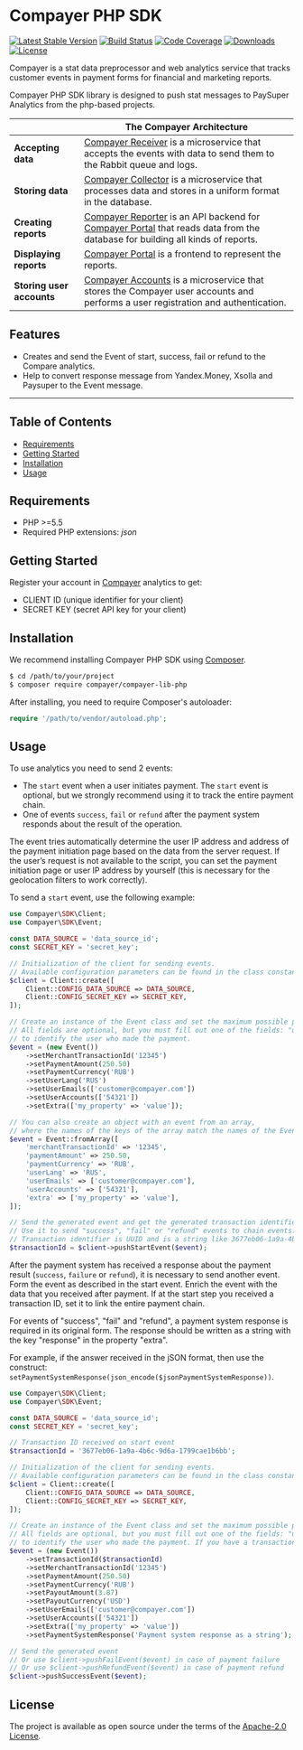 # Compayer PHP SDK

[![Latest Stable Version](https://poser.pugx.org/compayer/compayer-lib-php/v/stable.png)](https://packagist.org/packages/compayer/compayer-lib-php)
[![Build Status](https://travis-ci.org/compayer/compayer-lib-php.png?branch=master)](https://travis-ci.org/compayer/compayer-lib-php)
[![Code Coverage](https://codecov.io/gh/compayer/compayer-lib-php/branch/master/graph/badge.svg)](https://codecov.io/gh/compayer/compayer-lib-php)
[![Downloads](https://poser.pugx.org/compayer/compayer-lib-php/d/total.png)](https://packagist.org/packages/compayer/compayer-lib-php)
[![License](https://img.shields.io/badge/License-Apache%202.0-blue.svg)](https://opensource.org/licenses/Apache-2.0)

Compayer is a stat data preprocessor and web analytics service that tracks customer events in payment forms for financial and marketing reports.

Compayer PHP SDK library is designed to push stat messages to PaySuper Analytics from the php-based projects.

| |The Compayer Architecture|
|---|---|
|**Accepting data**|[Compayer Receiver](https://github.com/compayer/compayer-receiver) is a microservice that accepts the events with data to send them to the Rabbit queue and logs.|
|**Storing data**|[Compayer Collector](https://github.com/compayer/compayer-collector) is a microservice that processes data and stores in a uniform format in the database.|
|**Creating reports**|[Compayer Reporter](https://github.com/compayer/compayer-reporter) is an API backend for [Compayer Portal](https://github.com/compayer/compayer-portal) that reads data from the database for building all kinds of reports.|
|**Displaying reports**|[Compayer Portal](https://github.com/compayer/compayer-portal) is a frontend to represent the reports.|
|**Storing user accounts**|[Compayer Accounts](https://github.com/compayer/compayer-accounts) is a microservice that stores the Compayer user accounts and performs a user registration and authentication.|

## Features
- Creates and send the Event of start, success, fail or refund to the Compare analytics.
- Help to convert response message from Yandex.Money, Xsolla and Paysuper to the Event message. 

---

## Table of Contents

- [Requirements](#requirements)
- [Getting Started](#getting-started)
- [Installation](#installation)
- [Usage](#usage)

## Requirements
- PHP >=5.5
- Required PHP extensions: *json*

## Getting Started

Register your account in [Compayer](https://compayer.com) analytics to get:
- CLIENT ID (unique identifier for your client)
- SECRET KEY (secret API key for your client)

## Installation

We recommend installing Compayer PHP SDK using [Composer](http://getcomposer.org).

``` bash
$ cd /path/to/your/project
$ composer require compayer/compayer-lib-php
```

After installing, you need to require Composer's autoloader:

```php
require '/path/to/vendor/autoload.php';
```

## Usage

To use analytics you need to send 2 events: 
- The `start` event when a user initiates payment. The `start` event is optional, but we strongly recommend using it to track the entire payment chain. 
- One of events `success`, `fail` or `refund` after the payment system responds about the result of the operation.

The event tries automatically determine the user IP address and address of the payment initiation page based on the data from the server request. 
If the user’s request is not available to the script, you can set the payment initiation page or user IP address by yourself (this is necessary for the geolocation filters to work correctly).

To send a `start` event, use the following example:

```php
use Compayer\SDK\Client;
use Compayer\SDK\Event;

const DATA_SOURCE = 'data_source_id';
const SECRET_KEY = 'secret_key';

// Initialization of the client for sending events.
// Available configuration parameters can be found in the class constants Client::CONFIG_*.
$client = Client::create([
    Client::CONFIG_DATA_SOURCE => DATA_SOURCE,
    Client::CONFIG_SECRET_KEY => SECRET_KEY,
]);

// Create an instance of the Event class and set the maximum possible properties about the user and payment.
// All fields are optional, but you must fill out one of the fields: "userEmails", "userPhones" or "userAccounts" 
// to identify the user who made the payment.
$event = (new Event())
    ->setMerchantTransactionId('12345')
    ->setPaymentAmount(250.50)
    ->setPaymentCurrency('RUB')
    ->setUserLang('RUS')
    ->setUserEmails(['customer@compayer.com'])
    ->setUserAccounts(['54321'])
    ->setExtra(['my_property' => 'value']);

// You can also create an object with an event from an array, 
// where the names of the keys of the array match the names of the Event properties.
$event = Event::fromArray([
    'merchantTransactionId' => '12345',
    'paymentAmount' => 250.50,
    'paymentCurrency' => 'RUB',
    'userLang' => 'RUS',
    'userEmails' => ['customer@compayer.com'],
    'userAccounts' => ['54321'],
    'extra' => ['my_property' => 'value'],
]);

// Send the generated event and get the generated transaction identifier.
// Use it to send "success", "fail" or "refund" events to chain events.
// Transaction identifier is UUID and is a string like 3677eb06-1a9a-4b6c-9d6a-1799cae1b6bb.
$transactionId = $client->pushStartEvent($event);
```

After the payment system has received a response about the payment result (`success`, `failure` or `refund`), it is necessary to send another event.
Form the event as described in the start event. Enrich the event with the data that you received after payment.
If at the start step you received a transaction ID, set it to link the entire payment chain.

For events of "success", "fail" and "refund", a payment system response is required in its original form.
The response should be written as a string with the key "response" in the property "extra".

For example, if the answer received in the jSON format, then use the construct: `setPaymentSystemResponse(json_encode($jsonPaymentSystemResponse))`.

```php
use Compayer\SDK\Client;
use Compayer\SDK\Event;

const DATA_SOURCE = 'data_source_id';
const SECRET_KEY = 'secret_key';

// Transaction ID received on start event
$transactionId = '3677eb06-1a9a-4b6c-9d6a-1799cae1b6bb';

// Initialization of the client for sending events.
// Available configuration parameters can be found in the class constants Client::CONFIG_*.
$client = Client::create([
    Client::CONFIG_DATA_SOURCE => DATA_SOURCE,
    Client::CONFIG_SECRET_KEY => SECRET_KEY,
]);

// Create an instance of the Event class and set the maximum possible properties about the user and payment
// All fields are optional, but you must fill out one of the fields: "userEmails", "userPhones" or "userAccounts" 
// to identify the user who made the payment. If you have a transaction ID for the start event, specify it.
$event = (new Event())
    ->setTransactionId($transactionId)
    ->setMerchantTransactionId('12345')
    ->setPaymentAmount(250.50)
    ->setPaymentCurrency('RUB')
    ->setPayoutAmount(3.87)
    ->setPayoutCurrency('USD')
    ->setUserEmails(['customer@compayer.com'])
    ->setUserAccounts(['54321'])
    ->setExtra(['my_property' => 'value'])
    ->setPaymentSystemResponse('Payment system response as a string');

// Send the generated event
// Or use $client->pushFailEvent($event) in case of payment failure
// Or use $client->pushRefundEvent($event) in case of payment refund
$client->pushSuccessEvent($event);
```

## License

The project is available as open source under the terms of the [Apache-2.0 License](https://opensource.org/licenses/Apache-2.0).